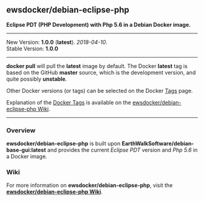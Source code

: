 ## ewsdocker/debian-eclipse-php  

__Eclipse PDT (PHP Development) with Php 5.6 in a Debian Docker image.__  

____
New Version: **1.0.0** (**latest**). _2018-04-10_.  
Stable Version: **1.0.0**
_____________________

**docker pull** will pull the **latest** image by default.  The Docker **latest** tag is based on the GitHub **master** source, which is the development version, and quite possibly **unstable**.  

Other Docker versions (or tags) can be selected on the Docker [Tags](https://hub.docker.com/r/ewsdocker/debian-eclipse-php/tags/) page.  

Explanation of the [Docker Tags](https://github.com/ewsdocker/debian-eclipse-php/wiki/DockerTags) is available on the [ewsdocker/debian-eclipse-php Wiki](https://github.com/ewsdocker/debian-eclipse-php/wiki).
____

### Overview  

__ewsdocker/debian-eclipse-php__ is built upon __EarthWalkSoftware/debian-base-gui:latest__ and provides
the current _Eclipse PDT_ version and _Php 5.6_ in a Docker image.  

### Wiki  

For more information on __ewsdocker/debian-eclipse-php__, visit the
[__ewsdocker/debian-eclipse-php Wiki__](https://github.com/ewsdocker/debian-eclipse-php/wiki).  

